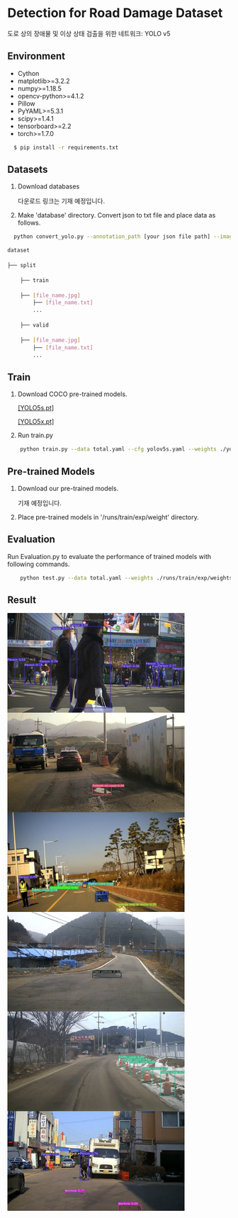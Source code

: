 # Detection for Road Damage Dataset

도로 상의 장애물 및 이상 상태 검출을 위한 네트워크: YOLO v5

## Environment
- Cython
- matplotlib>=3.2.2
- numpy>=1.18.5
- opencv-python>=4.1.2
- Pillow
- PyYAML>=5.3.1
- scipy>=1.4.1
- tensorboard>=2.2
- torch>=1.7.0

```bash
  $ pip install -r requirements.txt
```

## Datasets

1. Download databases

   다운로드 링크는 기재 예정입니다.

2. Make 'database' directory. Convert json to txt file and place data as follows.

```bash
  python convert_yolo.py --annotation_path [your json file path] --image_path [your image file path] --train_list [your train list path] --test_list [your test list path]
```

```bash
dataset

├── split

	├── train
  
	├── [file_name.jpg]
        ├── [file_name.txt]
        ...
    
	├── valid
  
	├── [file_name.jpg]
        ├── [file_name.txt]
        ...
```
## Train
1. Download COCO pre-trained models.
   
   [[YOLO5s.pt]](https://drive.google.com/file/d/1EEHqpblsEVD9JaTYeaj4YW1hqjDCCmRn/view?usp=sharing)
   
   [[YOLO5x.pt]](https://drive.google.com/file/d/1LQP-h1VByut_5qzYk-_HJT25x3axse1s/view?usp=sharing)

2. Run train.py

```bash
    python train.py --data total.yaml --cfg yolov5s.yaml --weights ./yolov5s.pt --batch-size 32
```

## Pre-trained Models
   
1. Download our pre-trained models.

   기재 예정입니다.

2. Place pre-trained models in '/runs/train/exp/weight' directory.

## Evaluation

Run Evaluation.py to evaluate the performance of trained models with following commands.

```bash
    python test.py --data total.yaml --weights ./runs/train/exp/weights/best.pt
```

## Result
<img align="left" width="400" src="./runs/test/exp/1.png"> <img align="left" width="400" src="./runs/test/exp/2.png">

<img align="left" width="400" src="./runs/test/exp/3.png"> <img align="left" width="400" src="./runs/test/exp/4.png">

<img align="left" width="400" src="./runs/test/exp/5.png"> <img align="left" width="400" src="./runs/test/exp/6.png">
